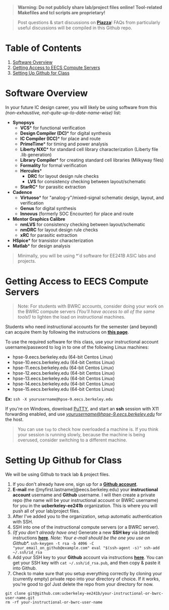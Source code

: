 > **Warning: Do not publicly share lab/project files online! Tool-related Makefiles and tcl scripts are proprietary!**

> Post questions & start discussions on **[Piazza](https://piazza.com/class/ixtn162b6t13f3)**! FAQs from particularly useful discussions will be compiled in this Github repo. 

Table of Contents
===================
1. [Software Overview](#software)
2. [Getting Access to EECS Compute Servers](#servers)
3. [Setting Up Github for Class](#github)


Software Overview <a name="software"></a>
===================

In your future IC design career, you will likely be using software from this *(non-exhaustive, not-quite-up-to-date-name-wise)* list:

* **Synopsys**
  * **VCS*** for functional verification
  * **Design Compiler (DC)*** for digital synthesis
  * **IC Compiler (ICC)*** for place and route
  * **PrimeTime*** for timing and power analysis 
  * **Liberty NXC*** for standard cell library characterization (Liberty file .lib generation)
  * **Library Compiler*** for creating standard cell libraries (Milkyway files) 
  * **Formality** for formal verification
  * **Hercules***
    * **DRC** for layout design rule checks
    * **LVS** for consistency checking between layout/schematic
  * **StarRC*** for parasitic extraction
* **Cadence**
  * **Virtuoso*** for "analog-y"/mixed-signal schematic design, layout, and verification
  * **Genus** for digital synthesis
  * **Innovus** (formerly SOC Encounter) for  place and route
* **Mentor Graphics Calibre**
  * **nmLVS** for consistency checking between layout/schematic
  * **nmDRC** for layout design rule checks 
  * **xRC** for parasitic extraction
* **HSpice*** for transistor characterization
* **Matlab*** for design analysis

> Minimally, you will be using *'d software for EE241B ASIC labs and projects. 

Getting Access to EECS Compute Servers <a name="servers"></a>
===================

> Note: For students with BWRC accounts, consider doing your work on the BWRC compute servers *(You'll have access to all of the same tools!)* to lighten the load on instructional machines.

Students who need instructional accounts for the semester (and beyond) can acquire them by following the instrucions on **[this page](https://inst.eecs.berkeley.edu/connecting.html)**.

To use the required software for this class, use your instructional account username/password to log in to one of the following Linux machines:

* hpse-9.eecs.berkeley.edu  (64-bit Centos Linux)
* hpse-10.eecs.berkeley.edu (64-bit Centos Linux)
* hpse-11.eecs.berkeley.edu (64-bit Centos Linux)
* hpse-12.eecs.berkeley.edu (64-bit Centos Linux)
* hpse-13.eecs.berkeley.edu (64-bit Centos Linux)
* hpse-14.eecs.berkeley.edu (64-bit Centos Linux)
* hpse-15.eecs.berkeley.edu (64-bit Centos Linux)


**Ex:** `ssh -X yourusername@hpse-9.eecs.berkeley.edu`


If you're on Windows, download [PuTTY](http://www.chiark.greenend.org.uk/~sgtatham/putty/download.html), and start an **ssh** session with X11 forwarding enabled, and use *yourusername@hpse-9.eecs.berkeley.edu* for the host. 

> You can use `top` to check how overloaded a machine is. If you think your session is running slowly, because the machine is being overused, consider switching to a different machine.

Setting Up Github for Class <a name="github"></a>
===================

We will be using Github to track lab & project files.

1. If you don't already have one, sign up for a **[Github account](https://github.com)**. 
2. **E-mail** me ([myfirst.lastname]@eecs.berkeley.edu) your **instructional account** username and **Github** username. I will then create a private repo (the name will be your instructional account or BWRC username) for you in the **ucberkeley-ee241b** organization. This is where you will push all of your lab/project files. 
3. After I've added you to the organization, setup automatic authentication with SSH. 
  1. SSH into one of the instructional compute servers (or a BWRC server).
  2. *(If you don't already have one)* Generate a new **SSH key** via (detailed) instructions **[here](https://help.github.com/articles/generating-a-new-ssh-key-and-adding-it-to-the-ssh-agent/)**. *Note: Your e-mail should be the one you use on Github**. 
    ```
    ssh-keygen -t rsa -b 4096 -C "your_email_on_github@example.com"
    eval "$(ssh-agent -s)"
    ssh-add ~/.ssh/id_rsa
    ```
  3. Add your SSH key to your **Github** account via instructions **[here](https://help.github.com/articles/adding-a-new-ssh-key-to-your-github-account/)**. You can get your SSH key with `cat ~/.ssh/id_rsa.pub`, and then copy & paste it into Github. 
4. Check to make sure that you setup everything correctly by cloning your (currently empty) private repo into your directory of choice. If it works, you're good to go! Just delete the repo from your directory for now.
  ```
  git clone git@github.com:ucberkeley-ee241b/your-instructional-or-bwrc-user-name.git
  rm -rf your-instructional-or-bwrc-user-name
  ```